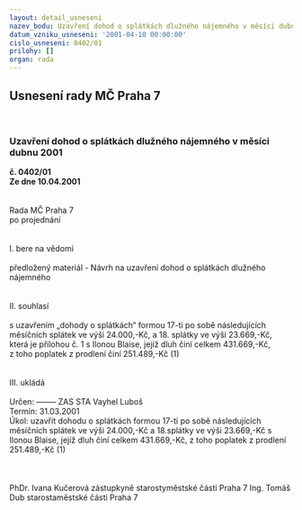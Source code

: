 ```yaml
---
layout: detail_usneseni
nazev_bodu: Uzavření dohod o splátkách dlužného nájemného v měsíci dubnu  2001
datum_vzniku_usneseni: '2001-04-10 00:00:00'
cislo_usneseni: 0402/01
prilohy: []
organ: rada
---
```

<div id="ucUsn_pList" class="usn">
	<span><h2>Usnesení rady MČ Praha 7 </h2>
<br></span><div class="standBody">
<span><h3>Uzavření dohod o splátkách dlužného nájemného v měsíci dubnu  2001</h3></span><div class="center">
		<strong>č. 0402/01</strong><br>
	</div>
<div class="center">
		<strong>Ze dne 10.04.2001</strong><br><br>
	</div>
<br>Rada MČ Praha 7<br>po projednání<br><br><br>I.	bere na vědomí<br><br> předložený materiál - Návrh na uzavření dohod o splátkách dlužného nájemného<br><br><br>II.	souhlasí <br><br>s uzavřením „dohody o splátkách“ formou 17-ti po sobě následujících měsíčních splátek ve výši 24.000,-Kč, a 18. splátky ve výši 23.669,-Kč, která je přílohou č. 1 s Ilonou Blaise, jejíž dluh činí celkem 431.669,-Kč, <br>z toho poplatek z prodlení činí 251.489,-Kč 							 (1)<br><br><br>III.	ukládá <br><br> Určen:	–––––	ZAS STA Vayhel Luboš<br>Termín: 31.03.2001<br>Úkol:	uzavřít  dohodu o splátkách formou 17-ti po sobě následujících měsíčních splátek ve výši 24.000,-Kč a 18.splátky ve výši 23.669,-Kč s Ilonou Blaise, jejíž dluh činí celkem 431.669,-Kč, z toho poplatek z prodlení 251.489,-Kč (1)<br> <br><br> 	<br>PhDr. Ivana Kučerová zástupkyně starostyměstské části Praha 7	Ing. Tomáš Dub starostaměstské části Praha 7<br>	<br><br>
</div>
</div>